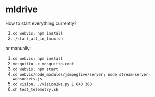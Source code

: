 # mldrive

How to start everything currently?

1. `cd webvis; npm install`
2. `./start_all_in_tmux.sh`

or manually:

1. `cd webvis; npm install`
2. `mosquitto -c mosquitto.conf`
3. `cd webvis; npm start`
4. `cd webvis/node_modules/jsmpeglive/server; node stream-server-websockets.js`
5. `cd vision; ./vision2ws.py 1 640 360`
6. `sh test_telemetry.sh`
